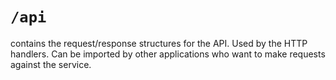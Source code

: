 # `/api`
contains the request/response structures for the API. Used by the HTTP handlers. Can be imported by other 
applications who want to make requests against the service.